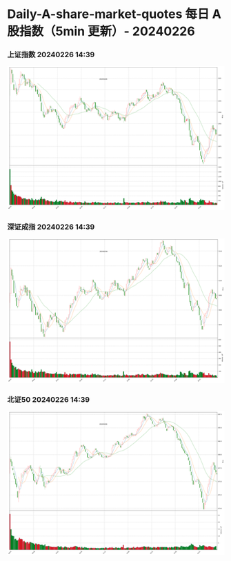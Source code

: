 
# Daily-A-share-market-quotes 每日 A 股指数（5min 更新）- 20240226

### 上证指数 20240226 14:39
![](./fig/2024/2/20240226-sh000001.png)

### 深证成指 20240226 14:39
![](./fig/2024/2/20240226-sz399001.png)

### 北证50 20240226 14:39
![](./fig/2024/2/20240226-bj899050.png)
